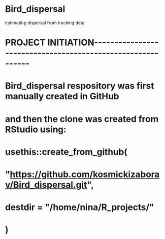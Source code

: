 # Bird_dispersal
estimating dispersal from tracking data

# PROJECT INITIATION------------------------------------------------------------

# Bird_dispersal respository was first manually created in GitHub
# and then the clone was created from RStudio using: 
# usethis::create_from_github(
#  "https://github.com/kosmickizaborav/Bird_dispersal.git",
#  destdir = "/home/nina/R_projects/"
# )


